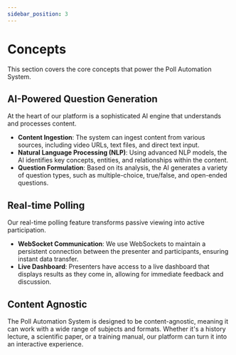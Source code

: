 ```yaml
---
sidebar_position: 3
---
```


# Concepts

This section covers the core concepts that power the Poll Automation System.

## AI-Powered Question Generation

At the heart of our platform is a sophisticated AI engine that understands and processes content.

*   **Content Ingestion**: The system can ingest content from various sources, including video URLs, text files, and direct text input.
*   **Natural Language Processing (NLP)**: Using advanced NLP models, the AI identifies key concepts, entities, and relationships within the content.
*   **Question Formulation**: Based on its analysis, the AI generates a variety of question types, such as multiple-choice, true/false, and open-ended questions.

## Real-time Polling

Our real-time polling feature transforms passive viewing into active participation.

*   **WebSocket Communication**: We use WebSockets to maintain a persistent connection between the presenter and participants, ensuring instant data transfer.
*   **Live Dashboard**: Presenters have access to a live dashboard that displays results as they come in, allowing for immediate feedback and discussion.

## Content Agnostic

The Poll Automation System is designed to be content-agnostic, meaning it can work with a wide range of subjects and formats. Whether it's a history lecture, a scientific paper, or a training manual, our platform can turn it into an interactive experience.
